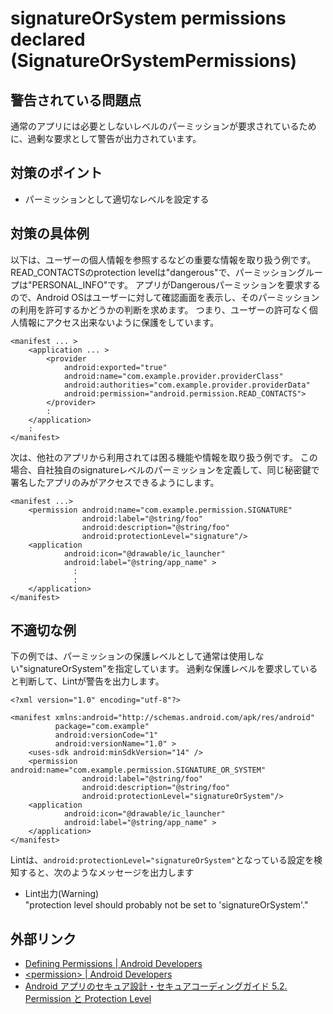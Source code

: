 # signatureOrSystem permissions declared (SignatureOrSystemPermissions)

## 警告されている問題点

通常のアプリには必要としないレベルのパーミッションが要求されているために、過剰な要求として警告が出力されています。

## 対策のポイント

- パーミッションとして適切なレベルを設定する

## 対策の具体例

以下は、ユーザーの個人情報を参照するなどの重要な情報を取り扱う例です。
READ_CONTACTSのprotection levelは"dangerous"で、パーミッショングループは"PERSONAL_INFO"です。
アプリがDangerousパーミッションを要求するので、Android OSはユーザーに対して確認画面を表示し、そのパーミッションの利用を許可するかどうかの判断を求めます。
つまり、ユーザーの許可なく個人情報にアクセス出来ないように保護をしています。

```
<manifest ... >
    <application ... >
        <provider
            android:exported="true"
            android:name="com.example.provider.providerClass"
            android:authorities="com.example.provider.providerData"
            android:permission="android.permission.READ_CONTACTS">
        </provider>
        :
    </application>
    :
</manifest>
```

次は、他社のアプリから利用されては困る機能や情報を取り扱う例です。
この場合、自社独自のsignatureレベルのパーミッションを定義して、同じ秘密鍵で署名したアプリのみがアクセスできるようにします。

```
<manifest ...>
    <permission android:name="com.example.permission.SIGNATURE"
                android:label="@string/foo"
                android:description="@string/foo"
                android:protectionLevel="signature"/>
    <application
            android:icon="@drawable/ic_launcher"
            android:label="@string/app_name" >
              :
              :
    </application>
</manifest>
```

## 不適切な例

下の例では、パーミッションの保護レベルとして通常は使用しない"signatureOrSystem"を指定しています。
過剰な保護レベルを要求していると判断して、Lintが警告を出力します。

```
<?xml version="1.0" encoding="utf-8"?>

<manifest xmlns:android="http://schemas.android.com/apk/res/android"
          package="com.example"
          android:versionCode="1"
          android:versionName="1.0" >
    <uses-sdk android:minSdkVersion="14" />
    <permission android:name="com.example.permission.SIGNATURE_OR_SYSTEM"
                android:label="@string/foo"
                android:description="@string/foo"
                android:protectionLevel="signatureOrSystem"/>
    <application
            android:icon="@drawable/ic_launcher"
            android:label="@string/app_name" >
    </application>
</manifest>
```

Lintは、`android:protectionLevel="signatureOrSystem"`となっている設定を検知すると、次のようなメッセージを出力します

- Lint出力(Warning)  
  "protection level should probably not be set to 'signatureOrSystem'."

## 外部リンク

- [Defining Permissions | Android Developers][1]
- [&lt;permission&gt; | Android Developers][2]
- [Android アプリのセキュア設計・セキュアコーディングガイド 5.2. Permission と Protection Level][3]  

[1]:https://developer.android.com/guide/topics/permissions/defining.html
[2]:https://developer.android.com/guide/topics/manifest/permission-element.html
[3]:http://www.jssec.org/dl/android_securecoding/5_how_to_use_security_functions.html#permission%E3%81%A8protection-level


